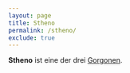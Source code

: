 ```yaml
---
layout: page
title: Stheno
permalink: /stheno/
exclude: true
---
```


**Stheno** ist eine der drei [Gorgonen](/gorgonen/).
